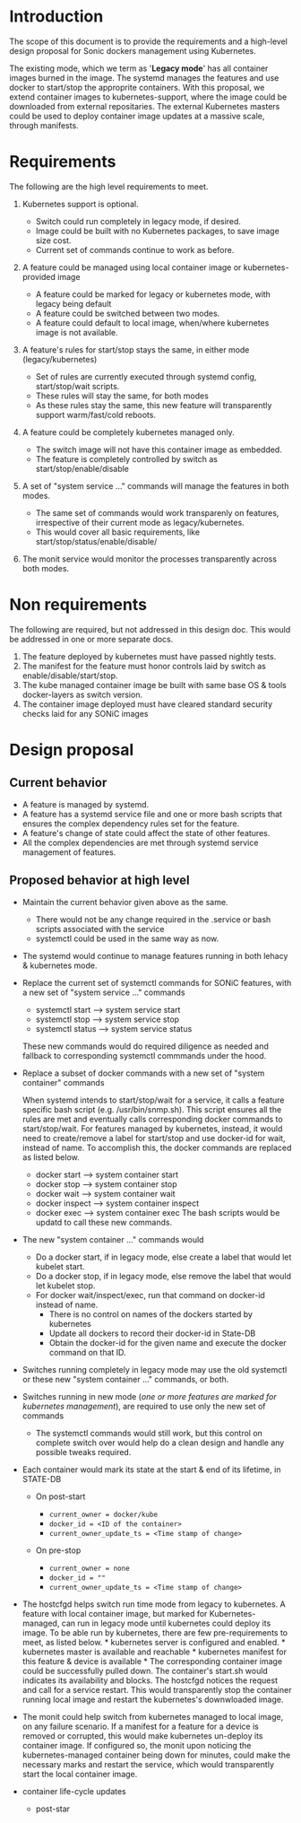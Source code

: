 # Introduction
The scope of this document is to provide the requirements and a high-level design proposal for Sonic dockers management using Kubernetes. 

The existing mode, which we term as '**Legacy mode**' has all container images burned in the image. The systemd manages the features and use docker to start/stop the approprite containers. With this proposal, we extend container images to kubernetes-support, where the image could be downloaded from external repositaries. The external Kubernetes masters could be used to deploy container image updates at a massive scale, through manifests.

# Requirements
The following are the high level requirements to meet.
1. Kubernetes support is optional.
    * Switch could run completely in legacy mode, if desired.
    * Image could be built with no Kubernetes packages, to save image size cost.
    * Current set of commands continue to work as before.
    
2. A feature could be managed using local container image or kubernetes-provided image
    * A feature could be marked for legacy or kubernetes mode, with legacy being default
    * A feature could be switched between two modes.
    * A feature could default to local image, when/where kubernetes image is not available.
    
3. A feature's rules for start/stop stays the same, in either mode (legacy/kubernetes)
    * Set of rules are currently executed through systemd config, start/stop/wait scripts.
    * These rules will stay the same, for both modes
    * As these rules stay the same, this new feature will transparently support warm/fast/cold reboots.
    
4. A feature could be completely kubernetes managed only.
    * The switch image will not have this container image as embedded.
    * The feature is completely controlled by switch as start/stop/enable/disable
    
5. A set of "system service ..." commands will manage the features in both modes.
    * The same set of commands would work transparenly on features, irrespective of their current mode as legacy/kubernetes.
    * This would cover all basic requirements, like start/stop/status/enable/disable/<more as deemed as necessary>
    
6. The monit service would monitor the processes transparently across both modes.



# Non requirements
The following are required, but not addressed in this design doc. This would be addressed in one or more separate docs.

1. The feature deployed by kubernetes must have passed nightly tests.
2. The manifest for the feature must honor controls laid by switch as enable/disable/start/stop.
3. The kube managed container image be built with same base OS & tools docker-layers as switch version.
4. The container image deployed must have cleared standard security checks laid for any SONiC images

    
# Design proposal

## Current behavior
* A feature is managed by systemd.
* A feature has a systemd service file and one or more bash scripts that ensures the complex dependency rules set for the feature.
* A feature's change of state could affect the state of other features.
* All the complex dependencies are met through systemd service management of features.

## Proposed behavior at high level
* Maintain the current behavior given above as the same.
   * There would not be any change required in the .service or bash scripts associated with the service
   * systemctl could be used in the same way as now.
   
* The systemd would continue to manage features running in both lehacy & kubernetes mode.
  
* Replace the current set of systemctl commands for SONiC features, with a new set of "system service ..." commands
   * systemctl start --> system service start
   * systemctl stop --> system service stop
   * systemctl status --> system service status
   
  These new commands would do required diligence as needed and fallback to corresponding systemctl commmands under the hood.
   
* Replace a subset of docker commands with a new set of "system container" commands

   When systemd intends to start/stop/wait for a service, it calls a feature specific bash script (e.g. /usr/bin/snmp.sh). This script ensures all the rules are met and eventually calls corresponding docker commands to start/stop/wait. For features managed by kubernetes, instead, it would need to create/remove a label for start/stop and use docker-id for wait, instead of name. To accomplish this, the docker commands are replaced as listed below.

   * docker start --> system container start
   * docker stop  --> system container stop
   * docker wait  --> system container wait
   * docker inspect --> system container inspect
   * docker exec    --> system container exec 
   The bash scripts would be updatd to call these new commands.
   
   
* The new "system container ..." commands would
   * Do a docker start, if in legacy mode, else create a label that would let kubelet start.
   * Do a docker stop, if in legacy mode, else remove the label that would let kubelet stop.
   * For docker wait/inspect/exec, run that command on docker-id instead of name.
      * There is no control on names of the dockers started by kubernetes
      * Update all dockers to record their docker-id in State-DB
      * Obtain the docker-id for the given name and execute the docker command on that ID.
      
* Switches running completely in legacy mode may use the old systemctl or these new "system container ..." commands, or both.

* Switches running in new mode (*one or more features are marked for kubernetes management*), are required to use only the new set of commands
   * The systemctl commands would still work, but this control on complete switch over would help do a clean design and handle any possible tweaks required.
   
* Each container would mark its state at the start & end of its lifetime, in STATE-DB
   
   * On post-start
      * `current_owner = docker/kube` 
      * `docker_id = <ID of the container>`
      * `current_owner_update_ts = <Time stamp of change>`
      
   * On pre-stop
      * `current_owner = none` 
      * `docker_id = ""`
      * `current_owner_update_ts = <Time stamp of change>`
        
      
* The hostcfgd helps switch run time mode from legacy to kubernetes.
    A feature with local container image, but marked for Kubernetes-managed, can run in legacy mode until kubernetes could deploy its image. To be able run by kubernetes, there are few pre-requirements to meet, as listed below. 
      * kubernetes server is configured and enabled.
      * kubernetes master is available and reachable
      * kubernetes manifest for this feature & device is available
      * The corresponding container image could be successfully pulled down.
   The container's start.sh would indicates its availability and blocks. The hostcfgd notices the request and call for a service restart. This would transparently stop the container running local image and restart the kubernetes's downwloaded image.
   
* The monit could help switch from kubernetes managed to local image, on any failure scenario.
      If a manifest for a feature for a device is removed or corrupted, this would make kubernetes un-deploy its container image. If configured so, the monit upon noticing the kubernetes-managed container being down for <N> minutes, could make the necessary marks and restart the service, which would transparently start the local container image.
    
*  container life-cycle updates
      * post-star
   
   
